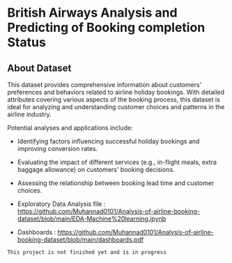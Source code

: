 # British Airways Analysis and Predicting of Booking completion Status


## About Dataset
This dataset provides comprehensive information about customers' preferences and behaviors related to airline holiday bookings. With detailed attributes covering various aspects of the booking process, this dataset is ideal for analyzing and understanding customer choices and patterns in the airline industry.

Potential analyses and applications include:

- Identifying factors influencing successful holiday bookings and improving conversion rates.
- Evaluating the impact of different services (e.g., in-flight meals, extra baggage allowance) on customers' booking decisions.
- Assessing the relationship between booking lead time and customer choices.

- Exploratory Data Analysis file : https://github.com/Muhannad0101/Analysis-of-airline-booking-dataset/blob/main/EDA-Machine%20learning.ipynb

- Dashboards : https://github.com/Muhannad0101/Analysis-of-airline-booking-dataset/blob/main/dashboards.pdf

`This project is not finished yet and is in progress`
